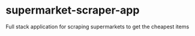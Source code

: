 # supermarket-scraper-app
Full stack application for scraping supermarkets to get the cheapest items
